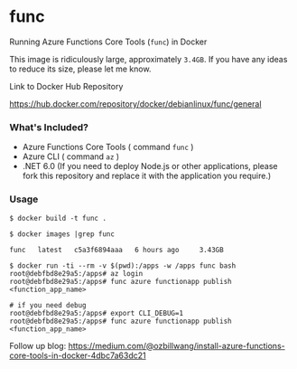 # func

Running Azure Functions Core Tools (`func`) in Docker

This image is ridiculously large, approximately `3.4GB`. If you have any ideas to reduce its size, please let me know.

Link to Docker Hub Repository

https://hub.docker.com/repository/docker/debianlinux/func/general

### What's Included?

* Azure Functions Core Tools ( command `func` )
* Azure CLI ( command `az` )
* .NET 6.0 (If you need to deploy Node.js or other applications, please fork this repository and replace it with the application you require.)

### Usage
```
$ docker build -t func . 

$ docker images |grep func

func   latest   c5a3f6894aaa   6 hours ago     3.43GB

$ docker run -ti --rm -v $(pwd):/apps -w /apps func bash
root@debfbd8e29a5:/apps# az login
root@debfbd8e29a5:/apps# func azure functionapp publish <function_app_name>

# if you need debug
root@debfbd8e29a5:/apps# export CLI_DEBUG=1
root@debfbd8e29a5:/apps# func azure functionapp publish <function_app_name>
```

Follow up blog: https://medium.com/@ozbillwang/install-azure-functions-core-tools-in-docker-4dbc7a63dc21
